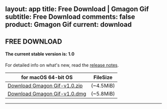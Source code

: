layout: app
title: Free Download | Gmagon Gif
subtitle: Free Download
comments: false
product: Gmagon Gif
current: download
---

## <strong>FREE DOWNLOAD</strong>

#### <b>The current stable version is: 1.0</b>

For detailed info on what's new, read the [release notes](./changelog.html).

for macOS 64-bit OS | FileSize
------------------------------ | -------------------------
[Download Gmagon Gif-v1.0.zip](http://www.filefactory.com/file/2uy70ivs0tgl/Gmagon_Gif.zip)    | (~4.5MiB)
[Download Gmagon Gif-v1.0.dmg](http://www.filefactory.com/file/3i74uv52yad9/Gmagon-Gif-1.0.dmg)    | (~5.8MiB)


---

